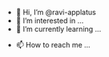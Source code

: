 - 👋 Hi, I’m @ravi-applatus
- 👀 I’m interested in ...
- 🌱 I’m currently learning ...
<!-- - 💞️ I’m looking to collaborate on ... -->
- 📫 How to reach me ...

<!---
ravi-applatus/ravi-applatus is a ✨ special ✨ repository because its `README.md` (this file) appears on your GitHub profile.
You can click the Preview link to take a look at your changes.
--->
